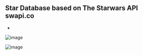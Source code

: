 ## Star Database based on The Starwars API swapi.co 

-
![image](https://user-images.githubusercontent.com/58284313/150202189-c72761e2-5dc0-46b0-82e1-a311626fffaf.png)

![image](https://user-images.githubusercontent.com/58284313/150202001-a2217869-6022-4d86-bbf0-151ea4fdb0ea.png)
